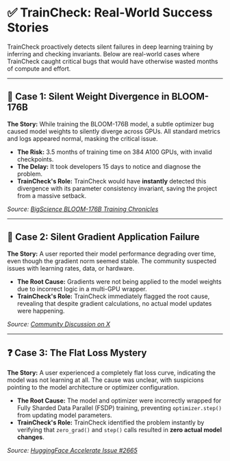 # ✅ TrainCheck: Real-World Success Stories

TrainCheck proactively detects silent failures in deep learning training by inferring and checking invariants. Below are real-world cases where TrainCheck caught critical bugs that would have otherwise wasted months of compute and effort.

---

## 🧨 Case 1: Silent Weight Divergence in BLOOM-176B

**The Story:** While training the BLOOM-176B model, a subtle optimizer bug caused model weights to silently diverge across GPUs. All standard metrics and logs appeared normal, masking the critical issue.

- **The Risk:** 3.5 months of training time on 384 A100 GPUs, with invalid checkpoints.
- **The Delay:** It took developers 15 days to notice and diagnose the problem.
- **TrainCheck's Role:** TrainCheck would have **instantly** detected this divergence with its parameter consistency invariant, saving the project from a massive setback.

*Source: [BigScience BLOOM-176B Training Chronicles](https://github.com/bigscience-workshop/bigscience/blob/master/train/tr11-176B-ml/chronicles.md#2022-03-24-grad-clip-tp-sync-bug-fixing)*

---

## 🧠 Case 2: Silent Gradient Application Failure

**The Story:** A user reported their model performance degrading over time, even though the gradient norm seemed stable. The community suspected issues with learning rates, data, or hardware.

- **The Root Cause:** Gradients were not being applied to the model weights due to incorrect logic in a multi-GPU wrapper.
- **TrainCheck's Role:** TrainCheck immediately flagged the root cause, revealing that despite gradient calculations, no actual model updates were happening.

*Source: [Community Discussion on X](https://x.com/_MattJiang_/status/1942338254906261616)*

---

## ❓ Case 3: The Flat Loss Mystery

**The Story:** A user experienced a completely flat loss curve, indicating the model was not learning at all. The cause was unclear, with suspicions pointing to the model architecture or optimizer configuration.

- **The Root Cause:** The model and optimizer were incorrectly wrapped for Fully Sharded Data Parallel (FSDP) training, preventing `optimizer.step()` from updating model parameters.
- **TrainCheck's Role:** TrainCheck identified the problem instantly by verifying that `zero_grad()` and `step()` calls resulted in **zero actual model changes**.

*Source: [HuggingFace Accelerate Issue #2665](https://github.com/huggingface/accelerate/issues/2665)*
